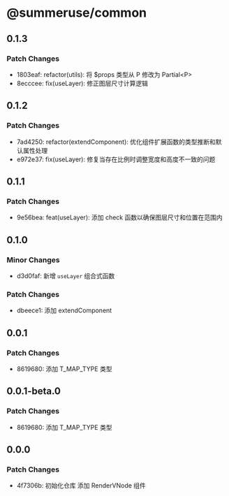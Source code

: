 # @summeruse/common

## 0.1.3

### Patch Changes

- 1803eaf: refactor(utils): 将 $props 类型从 P 修改为 Partial&lt;P&gt;
- 8ecccee: fix(useLayer): 修正图层尺寸计算逻辑

## 0.1.2

### Patch Changes

- 7ad4250: refactor(extendComponent): 优化组件扩展函数的类型推断和默认属性处理
- e972e37: fix(useLayer): 修复当存在比例时调整宽度和高度不一致的问题

## 0.1.1

### Patch Changes

- 9e56bea: feat(useLayer): 添加 check 函数以确保图层尺寸和位置在范围内

## 0.1.0

### Minor Changes

- d3d0faf: 新增 `useLayer` 组合式函数

### Patch Changes

- dbeece1: 添加 extendComponent

## 0.0.1

### Patch Changes

- 8619680: 添加 T_MAP_TYPE 类型

## 0.0.1-beta.0

### Patch Changes

- 8619680: 添加 T_MAP_TYPE 类型

## 0.0.0

### Patch Changes

- 4f7306b: 初始化仓库 添加 RenderVNode 组件
